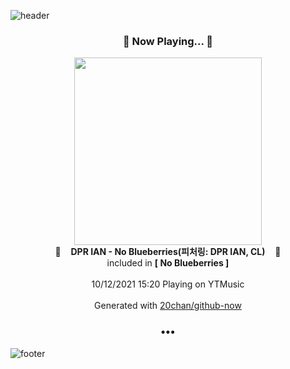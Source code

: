 ![header](https://capsule-render.vercel.app/api?type=wave&height=170&section=header&text=Hi.%20I'm%20SHIFT&fontColor=090707&fontAlignX=45&fontAlignY=65&fontSize=100)

<h3 align="center">🎵 Now Playing... 🎵</h3>
<p align="center">
  <a href="https://music.youtube.com/watch?v=ukiXYQY5yuc">
    <img width="300" src="https://lh3.googleusercontent.com/h0fc1F0Lbr9wOzLwpCvl14Mn0AX4t8FKkwNoft6tNytnFfqMyywxX7f5phodcXFssPY7Ho9DOmow9U0U">
  </a>
  <br>
  🎵&nbsp&nbsp&nbsp <b>DPR IAN - No Blueberries(피처링: DPR IAN, CL)</b> &nbsp&nbsp&nbsp🎵
  <br>
  included in <b>[ No Blueberries ]</b>
  
  <br />
  <br />
  10/12/2021 15:20 Playing on YTMusic
  <br />
  <br />
  Generated with <a href="https://github.com/20chan/github-now">20chan/github-now</a>
</p>

<h3 align="center">•••</h3>

![footer](https://capsule-render.vercel.app/api?type=wave&height=150&section=footer)
